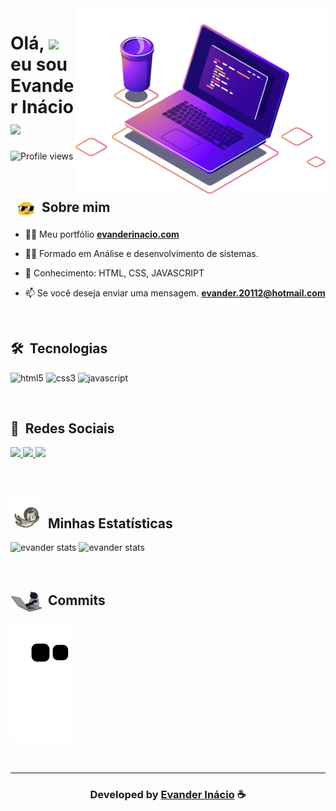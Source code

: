 
<img src="images/computer-illustration.png" min-width="400px" max-width="450px" width="400px" align="right" alt="Computador">
<h1 align="left">Olá, <img src="https://github.com/EvanderInacio/EvanderInacio/blob/main/images/Earth.gif?raw=true" width="30px"> eu sou Evander Inácio <img src="https://raw.githubusercontent.com/kaueMarques/kaueMarques/master/hi.gif" width="30px"></h1>

<p align="left"> <img src="https://komarev.com/ghpvc/?username=EvanderInacio&color=000dff" alt="Profile views" /> </p>

<br>

 ## &nbsp; <img src="images/oculos.gif " width="30" align="center"> &nbsp;Sobre mim
 
- 👨‍💻 Meu portfólio **[ evanderinacio.com](https://www.evanderinacio.com)**
 
- 👨‍🎓 Formado em Análise e desenvolvimento de sistemas.

- 🚀 Conhecimento: HTML, CSS, JAVASCRIPT

- 📫 Se você deseja enviar uma mensagem.  **evander.20112@hotmail.com**

<br>

## 🛠 &nbsp;Tecnologias

<p align="left">
 
 <img src="https://img.shields.io/badge/-HTML-000000?style=for-the-badge&logo=HTML5" alt="html5"/> 
 
 <img src="https://img.shields.io/badge/-CSS-000000?style=for-the-badge&logo=CSS3&logoColor=1572B6" alt="css3"/>
 
 <img src="https://img.shields.io/badge/-JavaScript-000000?style=for-the-badge&logo=JAVASCRIPT" alt="javascript"/> 
 
</p>
  
<br>

## 📱 &nbsp;Redes Sociais

<p align="left">
 
 <a href="https://www.linkedin.com/in/evander-inacio" alt="Linkedin">
  <img src="https://img.shields.io/badge/-Linkedin-000dff?style=for-the-badge&logo=Linkedin&logoColor=FFFFFF&link=https://www.linkedin.com/in/evander-inacio"/> 
 </a>
 
 <a href="https://www.facebook.com/evandder.lopes" alt="Facebook">
  <img src="https://img.shields.io/badge/-Facebook-000dff?style=for-the-badge&logo=Facebook&logoColor=FFFFFF&link=https://www.facebook.com/evandder.lopes"/> 
 </a>
 
 <a href="https://twitter.com/Evander_Inacio" alt="Twitter">
  <img src="https://img.shields.io/badge/-Twitter-000dff?style=for-the-badge&logo=Twitter&logoColor=FFFFFF&link=https://twitter.com/Evander_Inacio"/> 
 </a>

 </p>

<br>

## <img src="images/gato_astronauta.gif" width="50" height="50" align="10">  &nbsp;Minhas Estatísticas 

<img width="530em" src="https://github-readme-stats.vercel.app/api?username=EvanderInacio&show_icons=true=anuraghazra&show_icons=true&theme=algolia" alt="evander stats"/> <img width="530em" src="https://github-readme-stats.vercel.app/api/top-langs/?username=EvanderInacio&layout=compact&theme=algolia" alt="evander stats"/>
  
<br>

## <img src="images/gato.gif" width="50" align="center"> &nbsp;Commits
![Snake animation](https://github.com/EvanderInacio/EvanderInacio/blob/output/github-contribution-grid-snake.svg)

<br>

-----

  <h3 align="center"> Developed by <a href="https://www.linkedin.com/in/evander-inacio/">Evander Inácio</a> ☕</h3>


